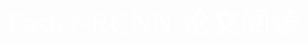 <!-- update 论文笔记  faster-rcnn-->
<div align=center><font color=white size=12 face="黑体" > Faster-RCNN 论文阅读</font></div>
